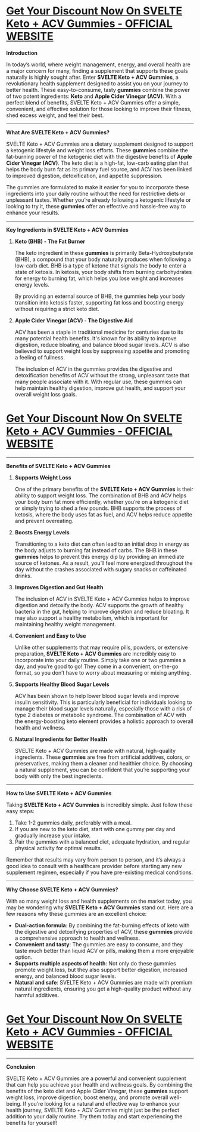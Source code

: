 <h1><a href="https://getdeals24x7.com/order-svelteketo"><strong>Get Your Discount Now On&nbsp;<span data-sheets-root="1">SVELTE Keto + ACV Gummies</span> - OFFICIAL WEBSITE<br /></strong></a></h1>
<p><strong>Introduction</strong></p>
<p>In today&rsquo;s world, where weight management, energy, and overall health are a major concern for many, finding a supplement that supports these goals naturally is highly sought after. Enter <strong>SVELTE Keto + ACV Gummies</strong>, a revolutionary health supplement designed to assist you on your journey to better health. These easy-to-consume, tasty <strong>gummies</strong> combine the power of two potent ingredients: <strong>Keto</strong> and <strong>Apple Cider Vinegar (ACV)</strong>. With a perfect blend of benefits, SVELTE Keto + ACV Gummies offer a simple, convenient, and effective solution for those looking to improve their fitness, shed excess weight, and feel their best.</p>
<hr />
<p><strong>What Are SVELTE Keto + ACV Gummies?</strong></p>
<p>SVELTE Keto + ACV Gummies are a dietary supplement designed to support a ketogenic lifestyle and weight loss efforts. These <strong>gummies</strong> combine the fat-burning power of the ketogenic diet with the digestive benefits of <strong>Apple Cider Vinegar (ACV)</strong>. The keto diet is a high-fat, low-carb eating plan that helps the body burn fat as its primary fuel source, and ACV has been linked to improved digestion, detoxification, and appetite suppression.</p>
<p>The gummies are formulated to make it easier for you to incorporate these ingredients into your daily routine without the need for restrictive diets or unpleasant tastes. Whether you&rsquo;re already following a ketogenic lifestyle or looking to try it, these <strong>gummies</strong> offer an effective and hassle-free way to enhance your results.</p>
<hr />
<p><strong>Key Ingredients in SVELTE Keto + ACV Gummies</strong></p>
<ol>
<li>
<p><strong>Keto (BHB) - The Fat Burner</strong></p>
<p>The keto ingredient in these <strong>gummies</strong> is primarily Beta-Hydroxybutyrate (BHB), a compound that your body naturally produces when following a low-carb diet. BHB is a type of ketone that signals the body to enter a state of ketosis. In ketosis, your body shifts from burning carbohydrates for energy to burning fat, which helps you lose weight and increases energy levels.</p>
<p>By providing an external source of BHB, the gummies help your body transition into ketosis faster, supporting fat loss and boosting energy without requiring a strict keto diet.</p>
</li>
<li>
<p><strong>Apple Cider Vinegar (ACV) - The Digestive Aid</strong></p>
<p>ACV has been a staple in traditional medicine for centuries due to its many potential health benefits. It's known for its ability to improve digestion, reduce bloating, and balance blood sugar levels. ACV is also believed to support weight loss by suppressing appetite and promoting a feeling of fullness.</p>
<p>The inclusion of ACV in the gummies provides the digestive and detoxification benefits of ACV without the strong, unpleasant taste that many people associate with it. With regular use, these gummies can help maintain healthy digestion, improve gut health, and support your overall weight loss goals.</p>
</li>
</ol>
<h1><strong><a href="https://getdeals24x7.com/order-svelteketo">Get Your Discount Now On&nbsp;<span data-sheets-root="1">SVELTE Keto + ACV Gummies</span>&nbsp;- OFFICIAL WEBSITE</a><br /></strong></h1>
<hr />
<p><strong>Benefits of SVELTE Keto + ACV Gummies</strong></p>
<ol>
<li>
<p><strong>Supports Weight Loss</strong></p>
<p>One of the primary benefits of the <strong>SVELTE Keto + ACV Gummies</strong> is their ability to support weight loss. The combination of BHB and ACV helps your body burn fat more efficiently, whether you&rsquo;re on a ketogenic diet or simply trying to shed a few pounds. BHB supports the process of ketosis, where the body uses fat as fuel, and ACV helps reduce appetite and prevent overeating.</p>
</li>
<li>
<p><strong>Boosts Energy Levels</strong></p>
<p>Transitioning to a keto diet can often lead to an initial drop in energy as the body adjusts to burning fat instead of carbs. The BHB in these <strong>gummies</strong> helps to prevent this energy dip by providing an immediate source of ketones. As a result, you&rsquo;ll feel more energized throughout the day without the crashes associated with sugary snacks or caffeinated drinks.</p>
</li>
<li>
<p><strong>Improves Digestion and Gut Health</strong></p>
<p>The inclusion of ACV in SVELTE Keto + ACV Gummies helps to improve digestion and detoxify the body. ACV supports the growth of healthy bacteria in the gut, helping to improve digestion and reduce bloating. It may also support a healthy metabolism, which is important for maintaining healthy weight management.</p>
</li>
<li>
<p><strong>Convenient and Easy to Use</strong></p>
<p>Unlike other supplements that may require pills, powders, or extensive preparation, <strong>SVELTE Keto + ACV Gummies</strong> are incredibly easy to incorporate into your daily routine. Simply take one or two gummies a day, and you&rsquo;re good to go! They come in a convenient, on-the-go format, so you don&rsquo;t have to worry about measuring or mixing anything.</p>
</li>
<li>
<p><strong>Supports Healthy Blood Sugar Levels</strong></p>
<p>ACV has been shown to help lower blood sugar levels and improve insulin sensitivity. This is particularly beneficial for individuals looking to manage their blood sugar levels naturally, especially those with a risk of type 2 diabetes or metabolic syndrome. The combination of ACV with the energy-boosting keto element provides a holistic approach to overall health and wellness.</p>
</li>
<li>
<p><strong>Natural Ingredients for Better Health</strong></p>
<p>SVELTE Keto + ACV Gummies are made with natural, high-quality ingredients. These <strong>gummies</strong> are free from artificial additives, colors, or preservatives, making them a cleaner and healthier choice. By choosing a natural supplement, you can be confident that you&rsquo;re supporting your body with only the best ingredients.</p>
</li>
</ol>
<hr />
<p><strong>How to Use SVELTE Keto + ACV Gummies</strong></p>
<p>Taking <strong>SVELTE Keto + ACV Gummies</strong> is incredibly simple. Just follow these easy steps:</p>
<ol>
<li>Take 1-2 gummies daily, preferably with a meal.</li>
<li>If you are new to the keto diet, start with one gummy per day and gradually increase your intake.</li>
<li>Pair the gummies with a balanced diet, adequate hydration, and regular physical activity for optimal results.</li>
</ol>
<p>Remember that results may vary from person to person, and it&rsquo;s always a good idea to consult with a healthcare provider before starting any new supplement regimen, especially if you have pre-existing medical conditions.</p>
<hr />
<p><strong>Why Choose SVELTE Keto + ACV Gummies?</strong></p>
<p>With so many weight loss and health supplements on the market today, you may be wondering why <strong>SVELTE Keto + ACV Gummies</strong> stand out. Here are a few reasons why these gummies are an excellent choice:</p>
<ul>
<li><strong>Dual-action formula</strong>: By combining the fat-burning effects of keto with the digestive and detoxifying properties of ACV, these <strong>gummies</strong> provide a comprehensive approach to health and wellness.</li>
<li><strong>Convenient and tasty</strong>: The gummies are easy to consume, and they taste much better than liquid ACV or pills, making them a more enjoyable option.</li>
<li><strong>Supports multiple aspects of health</strong>: Not only do these gummies promote weight loss, but they also support better digestion, increased energy, and balanced blood sugar levels.</li>
<li><strong>Natural and safe</strong>: SVELTE Keto + ACV Gummies are made with premium natural ingredients, ensuring you get a high-quality product without any harmful additives.</li>
</ul>
<h1><strong><a href="https://getdeals24x7.com/order-svelteketo">Get Your Discount Now On&nbsp;<span data-sheets-root="1">SVELTE Keto + ACV Gummies</span>&nbsp;- OFFICIAL WEBSITE</a><br /></strong></h1>
<hr />
<p><strong>Conclusion</strong></p>
<p>SVELTE Keto + ACV Gummies are a powerful and convenient supplement that can help you achieve your health and wellness goals. By combining the benefits of the keto diet and Apple Cider Vinegar, these <strong>gummies</strong> support weight loss, improve digestion, boost energy, and promote overall well-being. If you&rsquo;re looking for a natural and effective way to enhance your health journey, SVELTE Keto + ACV Gummies might just be the perfect addition to your daily routine. Try them today and start experiencing the benefits for yourself!</p>
